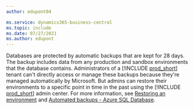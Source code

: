 ```yaml
---
author: edupont04

ms.service: dynamics365-business-central
ms.topic: include
ms.date: 07/27/2021
ms.author: edupont
---
```

Databases are protected by automatic backups that are kept for 28 days. The backup includes data from any production and sandbox environments that the database contains. Administrators of a [!INCLUDE [prod_short](prod_short.md)] tenant can't directly access or manage these backups because they're managed automatically by Microsoft. But admins can restore their environments to a specific point in time in the past using the [!INCLUDE [prod_short](prod_short.md)] admin center. For more information, see [Restoring an environment](../administration/tenant-admin-center-backup-restore.md) and [Automated backups - Azure SQL Database](/azure/azure-sql/database/automated-backups-overview).  